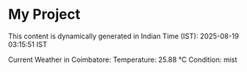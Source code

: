 # My Project

This content is dynamically generated in Indian Time (IST): 2025-08-19 03:15:51 IST


Current Weather in Coimbatore:
Temperature: 25.88 °C
Condition: mist
